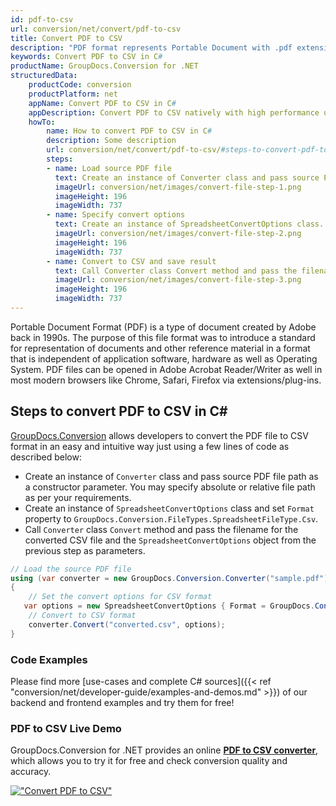 ```yaml
---
id: pdf-to-csv
url: conversion/net/convert/pdf-to-csv
title: Convert PDF to CSV
description: "PDF format represents Portable Document with .pdf extension. Learn how to convert PDF to CSV file programmatically in C# language using GroupDocs.Conversion for .NET library."
keywords: Convert PDF to CSV in C#
productName: GroupDocs.Conversion for .NET
structuredData:
    productCode: conversion
    productPlatform: net
    appName: Convert PDF to CSV in C#
    appDescription: Convert PDF to CSV natively with high performance using C# language and server side GroupDocs.Conversion for .NET APIs, without the use of any software like Microsoft or Open Office.
    howTo:
        name: How to convert PDF to CSV in C# 
        description: Some description
        url: conversion/net/convert/pdf-to-csv/#steps-to-convert-pdf-to-csv-in-c
        steps:
        - name: Load source PDF file 
          text: Create an instance of Converter class and pass source PDF file path as a constructor parameter. You may specify absolute or relative file path as per your requirements. 
          imageUrl: conversion/net/images/convert-file-step-1.png
          imageHeight: 196
          imageWidth: 737
        - name: Specify convert options 
          text: Create an instance of SpreadsheetConvertOptions class.
          imageUrl: conversion/net/images/convert-file-step-2.png
          imageHeight: 196
          imageWidth: 737
        - name: Convert to CSV and save result 
          text: Call Converter class Convert method and pass the filename for the converted HTML file and the SpreadsheetConvertOptions object from the previous step as parameters.
          imageUrl: conversion/net/images/convert-file-step-3.png
          imageHeight: 196
          imageWidth: 737
---
```


Portable Document Format (PDF) is a type of document created by Adobe back in 1990s. The purpose of this file format was to introduce a standard for representation of documents and other reference material in a format that is independent of application software, hardware as well as Operating System. PDF files can be opened in Adobe Acrobat Reader/Writer as well in most modern browsers like Chrome, Safari, Firefox via extensions/plug-ins.

## Steps to convert PDF to CSV in C#

[GroupDocs.Conversion](https://products.groupdocs.com/conversion/net) allows developers to convert the PDF file to CSV format in an easy and intuitive way just using a few lines of code as described below:

* Create an instance of `Converter` class and pass source PDF file path as a constructor parameter. You may specify absolute or relative file path as per your requirements. 
* Create an instance of `SpreadsheetConvertOptions` class and set `Format` property to `GroupDocs.Conversion.FileTypes.SpreadsheetFileType.Csv`.
* Call `Converter` class `Convert` method and pass the filename for the converted CSV file and the `SpreadsheetConvertOptions` object from the previous step as parameters.

```csharp
// Load the source PDF file
using (var converter = new GroupDocs.Conversion.Converter("sample.pdf"))
{
    // Set the convert options for CSV format
   var options = new SpreadsheetConvertOptions { Format = GroupDocs.Conversion.FileTypes.SpreadsheetFileType.Csv };
    // Convert to CSV format
    converter.Convert("converted.csv", options);
}
```

### Code Examples

Please find more [use-cases and complete C# sources]({{< ref "conversion/net/developer-guide/examples-and-demos.md" >}}) of our backend and frontend examples and try them for free!

### PDF to CSV Live Demo

GroupDocs.Conversion for .NET provides an online [**PDF to CSV converter**](https://products.groupdocs.app/conversion/pdf-to-csv), which allows you to try it for free and check conversion quality and accuracy.

[!["Convert PDF to CSV"](conversion/net/images/convert-to-csv/convert-pdf-to-csv.png)](https://products.groupdocs.app/conversion/pdf-to-csv)